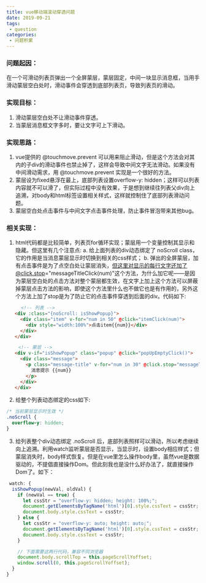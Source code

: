 ```yaml
---
title: vue移动端滚动穿透问题
date: 2019-09-21
tags:
 - question
categories:
 - 问题积累
---
```


### 问题起因：
在一个可滑动列表页弹出一个全屏蒙层，蒙层固定，中间一块显示消息框，当用手滑动蒙层空白处时，滑动事件会穿透到底部列表页，导致列表页的滑动。

### 实现目标：
1. 滑动蒙层空白处不让滑动事件穿透。
2. 当蒙层消息框文字多时，要让文字可上下滑动。

### 实现思路：
1. vue提供的 @touchmove.prevent 可以用来阻止滑动，但是这个方法会对其内的子div的滑动事件也禁止掉了，这样会导致中间文字无法滑动。如果没有中间滑动需求，用 @touchmove.prevent 实现是一个很好的方法。
2. 蒙层设为fixed悬浮在最上，底部列表设置overflow-y: hidden；这样可以列表内容就不可以滑了，但实际过程中没有效果，于是想到继续往列表父div向上追溯，对body和html标签设置相关样式，这样就控制住了底部列表滑动问题。
3. 蒙层空白处点击事件与中间文字点击事件处理，防止事件冒泡带来其他bug。
### 相关实现：
1. html代码都是比较简单，列表页for循环实现；蒙层用一个变量控制其显示和隐藏。但这里有几个注意点: a. 给上面列表的div动态绑定了 noScroll class，它的作用是当消息蒙层显示时切换到相关的css样式； b. 弹出的全屏蒙层，加有点击事件是为了点空白处让蒙层消失，但这里对显示的每行文字还加了@click.stop="messageTitleClick(num)"这个方法，为什么加它呢——是因为蒙层空白处的点击方法对整个蒙层都生效，在文字上加上这个方法可以屏蔽掉蒙层点击方法的影响，即使这个方法里什么也不做它也是有作用的，另外这个方法上加了stop是为了防止它的点击事件穿透到后面的div。代码如下:
 ``` html
  　　 <!-- 列表 -->
    <div :class="{noScroll: isShowPopup}">
      <div class="item" v-for="num in 50" @click="itemClick(num)">
        <div style="width:100%">点击item{{num}}</div>
      </div>
    </div>

　　 <!-- 蒙层 -->
    <div v-if="isShowPopup" class="popup" @click="popUpEmptyClick()">
      <div class="message">
        <p class="message-title" v-for="num in 30" @click.stop="messageTitleClick(num)">
          消息提示 {{num}}
        </p>
      </div>
    </div>
 ```

2. 给整个列表动态绑定的css如下:
``` css
/* 当前蒙层显示时生效 */
.noScroll {
  overflow-y: hidden;
}
```
3. 给列表整个div动态绑定 .noScroll 后，底部列表照样可以滑动，所以考虑继续向上追溯。利用watch监听蒙层是否显示，当显示时，设置body相应样式；但蒙层消失时，body样式恢复。但是在vue里怎么操作body里，虽然vue是数据驱动的，不提倡直接操作Dom。但此刻我也是没什么好办法了，就直接操作Dom了。如下：
``` javascript
 watch: {
  isShowPopup(newVal, oldVal) {
    if (newVal == true) {
      let cssStr = "overflow-y: hidden; height: 100%;";
      document.getElementsByTagName('html')[0].style.cssText = cssStr;
      document.body.style.cssText = cssStr;
    } else {
      let cssStr = "overflow-y: auto; height: auto;";
      document.getElementsByTagName('html')[0].style.cssText = cssStr;
      document.body.style.cssText = cssStr;
    }

    // 下面需要这两行代码，兼容不同浏览器
    document.body.scrollTop = this.pageScrollYoffset;
    window.scroll(0, this.pageScrollYoffset);
  }
}
```
